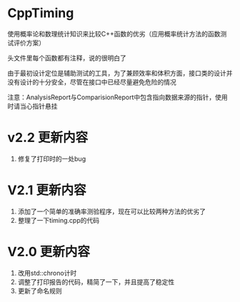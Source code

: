 # CppTiming

使用概率论和数理统计知识来比较C++函数的优劣（应用概率统计方法的函数测试评价方案）

头文件里每个函数都有注释，说的很明白了

由于最初设计定位是辅助测试的工具，为了兼顾效率和体积方面，接口类的设计并没有设计的十分安全，尽管在接口中已经尽量避免危险的情况

注意：AnalysisReport与ComparisionReport中包含指向数据来源的指针，使用时请当心指针悬挂

# v2.2 更新内容
1. 修复了打印时的一处bug

# V2.1 更新内容

1. 添加了一个简单的准确率测验程序，现在可以比较两种方法的优劣了
1. 整理了一下timing.cpp的代码

# V2.0 更新内容

1. 改用std::chrono计时
1. 调整了打印报告的代码，精简了一下，并且提高了稳定性
1. 更新了命名规则
